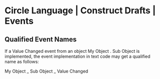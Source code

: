 ﻿Circle Language | Construct Drafts | Events
===========================================

Qualified Event Names
---------------------

If a Value Changed event from an object  My Object  .  Sub Object is implemented, the event implementation in text code may get a qualified name as follows:

My Object \_ Sub Object \_ Value Changed
